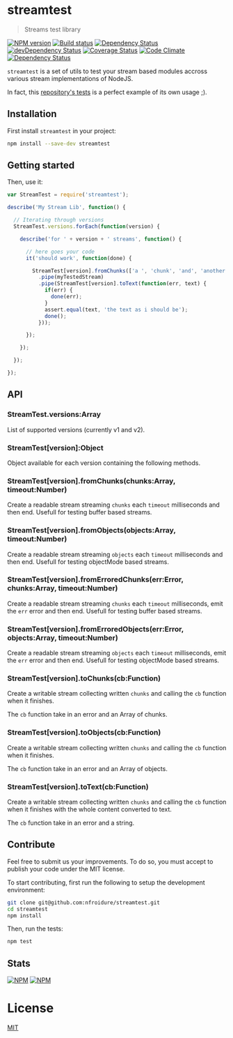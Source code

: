 <!--
# This file is automatically generated by a `metapak`
# module. Do not change it elsewhere, changes would
# be overriden.
-->
# streamtest
> Streams test library

[![NPM version](https://badge.fury.io/js/streamtest.svg)](https://npmjs.org/package/streamtest)
[![Build status](https://secure.travis-ci.org/nfroidure/streamtest.svg)](https://travis-ci.org/nfroidure/streamtest)
[![Dependency Status](https://david-dm.org/nfroidure/streamtest.svg)](https://david-dm.org/nfroidure/streamtest)
[![devDependency Status](https://david-dm.org/nfroidure/streamtest/dev-status.svg)](https://david-dm.org/nfroidure/streamtest#info=devDependencies)
[![Coverage Status](https://coveralls.io/repos/nfroidure/streamtest/badge.svg?branch=master)](https://coveralls.io/r/nfroidure/streamtest?branch=master)
[![Code Climate](https://codeclimate.com/github/nfroidure/streamtest.svg)](https://codeclimate.com/github/nfroidure/streamtest)
[![Dependency Status](https://dependencyci.com/github/nfroidure/streamtest/badge)](https://dependencyci.com/github/nfroidure/streamtest)

`streamtest` is a set of utils to test your stream based modules accross various
 stream implementations of NodeJS.

In fact, this [repository's tests](https://github.com/nfroidure/streamtest/blob/master/tests/index.mocha.js)
 is a perfect example of its own usage ;).

## Installation

First install `streamtest` in your project:
```sh
npm install --save-dev streamtest
```

## Getting started

Then, use it:

```js
var StreamTest = require('streamtest');

describe('My Stream Lib', function() {

  // Iterating through versions
  StreamTest.versions.forEach(function(version) {

    describe('for ' + version + ' streams', function() {

      // here goes your code
      it('should work', function(done) {

        StreamTest[version].fromChunks(['a ', 'chunk', 'and', 'another'])
          .pipe(myTestedStream)
          .pipe(StreamTest[version].toText(function(err, text) {
            if(err) {
              done(err);
            }
            assert.equal(text, 'the text as i should be');
            done();
          }));

      });

    });

  });

});
```

## API

### StreamTest.versions:Array
List of supported versions (currently v1 and v2).

### StreamTest[version]:Object
Object available for each version containing the following methods.

### StreamTest[version].fromChunks(chunks:Array, timeout:Number)

Create a readable stream streaming `chunks` each `timeout` milliseconds and then
 end. Usefull for testing buffer based streams.

### StreamTest[version].fromObjects(objects:Array, timeout:Number)

Create a readable stream streaming `objects` each `timeout` milliseconds and
 then end. Usefull for testing objectMode based streams.

### StreamTest[version].fromErroredChunks(err:Error, chunks:Array, timeout:Number)

Create a readable stream streaming `chunks` each `timeout` milliseconds, emit
 the `err` error and then end. Usefull for testing buffer based streams.

### StreamTest[version].fromErroredObjects(err:Error, objects:Array, timeout:Number)

Create a readable stream streaming `objects` each `timeout` milliseconds, emit
 the `err` error and then end. Usefull for testing objectMode based streams.

### StreamTest[version].toChunks(cb:Function)

Create a writable stream collecting written `chunks` and calling the `cb`
 function when it finishes.

The `cb` function take in an error and an Array of chunks.

### StreamTest[version].toObjects(cb:Function)

Create a writable stream collecting written `chunks` and calling the `cb`
 function when it finishes.

The `cb` function take in an error and an Array of objects.

### StreamTest[version].toText(cb:Function)

Create a writable stream collecting written `chunks` and calling the `cb`
 function when it finishes with the whole content converted to text.

The `cb` function take in an error and a string.

## Contribute

Feel free to submit us your improvements. To do so, you must accept to publish
 your code under the MIT license.

To start contributing, first run the following to setup the development
 environment:
```sh
git clone git@github.com:nfroidure/streamtest.git
cd streamtest
npm install
```

Then, run the tests:
```sh
npm test
```

## Stats
[![NPM](https://nodei.co/npm/streamtest.png?downloads=true&stars=true)](https://nodei.co/npm/streamtest/)
[![NPM](https://nodei.co/npm-dl/streamtest.png)](https://nodei.co/npm/streamtest/)

# License
[MIT](https://github.com/nfroidure/streamtest/blob/master/LICENSE)
